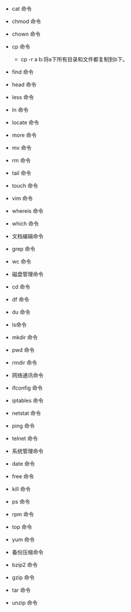 - cat 命令
- chmod 命令
- chown 命令
- cp 命令
  - cp -r a b:将a下所有目录和文件都复制到b下。
  
- find 命令
- head 命令
- less 命令
- ln 命令
- locate 命令
- more 命令
- mv 命令
- rm 命令
- tail 命令
- touch 命令
- vim 命令
- whereis 命令
- which 命令



- 文档编辑命令
- grep 命令
- wc 命令
- 磁盘管理命令
- cd 命令
- df 命令
- du 命令
- ls命令
- mkdir 命令
- pwd 命令
- rmdir 命令
- 网络通讯命令
- ifconfig 命令
- iptables 命令
- netstat 命令
- ping 命令
- telnet 命令
- 系统管理命令
- date 命令
- free 命令
- kill 命令
- ps 命令
- rpm 命令
- top 命令
- yum 命令
- 备份压缩命令
- bzip2 命令
- gzip 命令
- tar 命令
- unzip 命令

